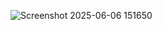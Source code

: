 ![Screenshot 2025-06-06 151650](https://github.com/user-attachments/assets/b21d25e6-68c1-4e89-a29c-c5aea4b2459b)

